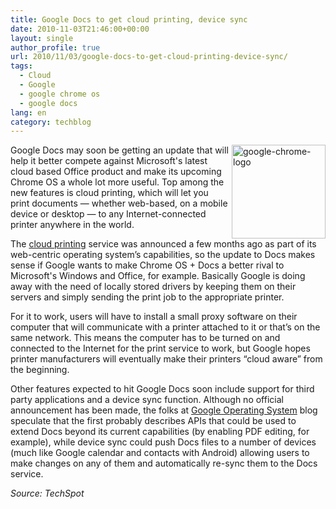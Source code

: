 ```yaml
---
title: Google Docs to get cloud printing, device sync
date: 2010-11-03T21:46:00+00:00
layout: single
author_profile: true
url: 2010/11/03/google-docs-to-get-cloud-printing-device-sync/
tags:
  - Cloud
  - Google
  - google chrome os
  - google docs
lang: en
category: techblog
---
```

[<img title="google-chrome-logo" border="0" alt="google-chrome-logo" align="right" src="http://lh6.ggpht.com/_vaUVXcmC3OI/TNHRM7jBn9I/AAAAAAAADA8/g1lzqkn7Kqs/google-chrome-logo_thumb%5B2%5D.png?imgmax=800" width="150" height="150" />](http://lh3.ggpht.com/_vaUVXcmC3OI/TNHRKL3R1zI/AAAAAAAADA4/KCljNDgb_TI/s1600-h/google-chrome-logo%5B4%5D.png)Google Docs may soon be getting an update that will help it better compete against Microsoft's latest cloud based Office product and make its upcoming Chrome OS a whole lot more useful. Top among the new features is cloud printing, which will let you print documents &#8212; whether web-based, on a mobile device or desktop &#8212; to any Internet-connected printer anywhere in the world.

The [cloud printing](http://code.google.com/apis/cloudprint/docs/overview.html) service was announced a few months ago as part of its web-centric operating system’s capabilities, so the update to Docs makes sense if Google wants to make Chrome OS + Docs a better rival to Microsoft's Windows and Office, for example. Basically Google is doing away with the need of locally stored drivers by keeping them on their servers and simply sending the print job to the appropriate printer.

For it to work, users will have to install a small proxy software on their computer that will communicate with a printer attached to it or that’s on the same network. This means the computer has to be turned on and connected to the Internet for the print service to work, but Google hopes printer manufacturers will eventually make their printers “cloud aware” from the beginning.

Other features expected to hit Google Docs soon include support for third party applications and a device sync function. Although no official announcement has been made, the folks at [Google Operating System](http://googlesystem.blogspot.com/2010/11/coming-soon-in-google-docs-third-party.html) blog speculate that the first probably describes APIs that could be used to extend Docs beyond its current capabilities (by enabling PDF editing, for example), while device sync could push Docs files to a number of devices (much like Google calendar and contacts with Android) allowing users to make changes on any of them and automatically re-sync them to the Docs service.

_Source: TechSpot_